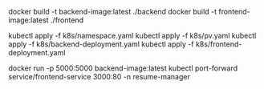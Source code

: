 docker build -t backend-image:latest ./backend
docker build -t frontend-image:latest ./frontend

kubectl apply -f k8s/namespace.yaml
kubectl apply -f k8s/pv.yaml
kubectl apply -f k8s/backend-deployment.yaml
kubectl apply -f k8s/frontend-deployment.yaml

docker run -p 5000:5000 backend-image:latest
kubectl port-forward service/frontend-service 3000:80 -n resume-manager